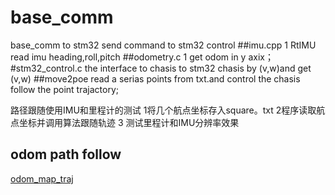 # base_comm
base_comm to stm32
send command  to stm32 control 
##imu.cpp
1 RtIMU read imu heading,roll,pitch
##odometry.c
1 get odom in y axix；
#stm32_control.c  the interface to chasis
to stm32 chasis by (v,w)and get (v,w)
##move2poe
read a serias points from txt.and control the chasis
follow the point trajactory; 

路径跟随使用IMU和里程计的测试
1将几个航点坐标存入square。txt
2程序读取航点坐标并调用算法跟随轨迹
3 测试里程计和IMU分辨率效果
## odom path follow
[odom_map_traj](!https://github.com/horo2016/openCRobotics/edit/master/pathFollow_Imu/Map_traj.png)
